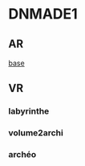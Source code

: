 # DNMADE1

## AR
[base](https://eminet666.github.io/ensaama/2021/dnmade1/AR/0_base.html)


## VR
### labyrinthe
### volume2archi
### archéo


